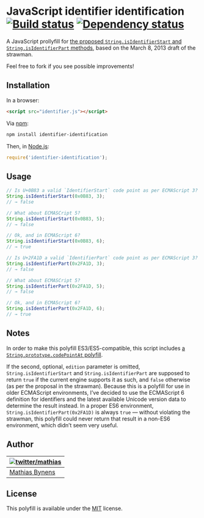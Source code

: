# JavaScript identifier identification [![Build status](https://travis-ci.org/mathiasbynens/identifier-identification.png?branch=master)](https://travis-ci.org/mathiasbynens/identifier-identification) [![Dependency status](https://gemnasium.com/mathiasbynens/identifier-identification.png)](https://gemnasium.com/mathiasbynens/identifier-identification)

A JavaScript prollyfill for [the proposed `String.isIdentifierStart` and `String.isIdentifierPart` methods](http://wiki.ecmascript.org/doku.php?id=strawman:identifier_identification), based on the March 8, 2013 draft of the strawman.

Feel free to fork if you see possible improvements!

## Installation

In a browser:

```html
<script src="identifier.js"></script>
```

Via [npm](http://npmjs.org/):

```bash
npm install identifier-identification
```

Then, in [Node.js](http://nodejs.org/):

```js
require('identifier-identification');
```

## Usage

```js
// Is U+0B83 a valid `IdentifierStart` code point as per ECMAScript 3?
String.isIdentifierStart(0x0B83, 3);
// → false

// What about ECMASCript 5?
String.isIdentifierStart(0x0B83, 5);
// → false

// Ok, and in ECMAScript 6?
String.isIdentifierStart(0x0B83, 6);
// → true

// Is U+2FA1D a valid `IdentifierPart` code point as per ECMAScript 3?
String.isIdentifierPart(0x2FA1D, 3);
// → false

// What about ECMASCript 5?
String.isIdentifierPart(0x2FA1D, 5);
// → false

// Ok, and in ECMAScript 6?
String.isIdentifierPart(0x2FA1D, 6);
// → true
```

## Notes

In order to make this polyfill ES3/ES5-compatible, this script includes [a `String.prototype.codePointAt` polyfill](http://mths.be/codepointat).

If the second, optional, `edition` parameter is omitted, `String.isIdentifierStart` and `String.isIdentifierPart` are supposed to return `true` if the current engine supports it as such, and `false` otherwise (as per the proposal in the strawman). Because this is a polyfill for use in older ECMAScript environments, I’ve decided to use the ECMAScript 6 definition for identifiers and the latest available Unicode version data to determine the result instead. In a proper ES6 environment, `String.isIdentifierPart(0x2FA1D)` is always `true` — without violating the strawman, this polyfill could never return that result in a non-ES6 environment, which didn’t seem very useful.

## Author

| [![twitter/mathias](http://gravatar.com/avatar/24e08a9ea84deb17ae121074d0f17125?s=70)](http://twitter.com/mathias "Follow @mathias on Twitter") |
|---|
| [Mathias Bynens](http://mathiasbynens.be/) |

## License

This polyfill is available under the [MIT](http://mths.be/mit) license.
